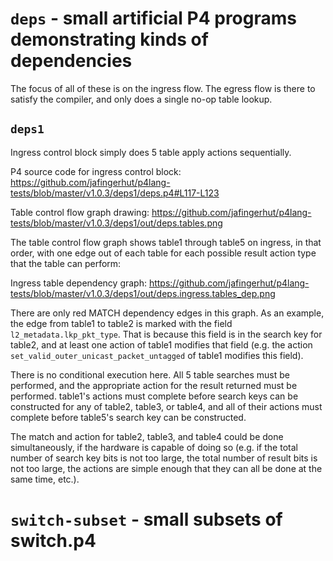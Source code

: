 # `deps` - small artificial P4 programs demonstrating kinds of dependencies

The focus of all of these is on the ingress flow.  The egress flow is
there to satisfy the compiler, and only does a single no-op table
lookup.

## `deps1`

Ingress control block simply does 5 table apply actions sequentially.

P4 source code for ingress control block: https://github.com/jafingerhut/p4lang-tests/blob/master/v1.0.3/deps1/deps.p4#L117-L123

Table control flow graph drawing: https://github.com/jafingerhut/p4lang-tests/blob/master/v1.0.3/deps1/out/deps.tables.png

The table control flow graph shows table1 through table5 on ingress,
in that order, with one edge out of each table for each possible
result action type that the table can perform: 

Ingress table dependency graph: https://github.com/jafingerhut/p4lang-tests/blob/master/v1.0.3/deps1/out/deps.ingress.tables_dep.png

There are only red MATCH dependency edges in this graph.  As an
example, the edge from table1 to table2 is marked with the field
`l2_metadata.lkp_pkt_type`.  That is because this field is in the
search key for table2, and at least one action of table1 modifies that
field (e.g. the action `set_valid_outer_unicast_packet_untagged` of
table1 modifies this field).

There is no conditional execution here.  All 5 table searches must be
performed, and the appropriate action for the result returned must be
performed.  table1's actions must complete before search keys can be
constructed for any of table2, table3, or table4, and all of their
actions must complete before table5's search key can be constructed.

The match and action for table2, table3, and table4 could be done
simultaneously, if the hardware is capable of doing so (e.g. if the
total number of search key bits is not too large, the total number of
result bits is not too large, the actions are simple enough that they
can all be done at the same time, etc.).



# `switch-subset` - small subsets of switch.p4
